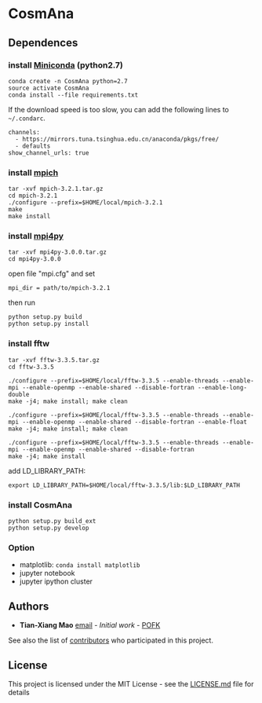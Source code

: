 # CosmAna


## Dependences
### install [Miniconda](https://conda.io/miniconda.html) \(python2.7)

```
conda create -n CosmAna python=2.7
source activate CosmAna
conda install --file requirements.txt
```
If the download speed is too slow, you can add the following lines to `~/.condarc`.
```
channels:
  - https://mirrors.tuna.tsinghua.edu.cn/anaconda/pkgs/free/
  - defaults
show_channel_urls: true
```

### install [mpich](http://www.mpich.org/static/downloads/3.2.1/mpich-3.2.1.tar.gz)

```
tar -xvf mpich-3.2.1.tar.gz
cd mpich-3.2.1
./configure --prefix=$HOME/local/mpich-3.2.1
make
make install
```
### install [mpi4py](https://github.com/mpi4py/mpi4py/archive/3.0.0.zip)
```
tar -xvf mpi4py-3.0.0.tar.gz
cd mpi4py-3.0.0
```
open file "mpi.cfg" and set
```
mpi_dir = path/to/mpich-3.2.1
```
then run
```
python setup.py build
python setup.py install
```

### install fftw

```
tar -xvf fftw-3.3.5.tar.gz
cd fftw-3.3.5

./configure --prefix=$HOME/local/fftw-3.3.5 --enable-threads --enable-mpi --enable-openmp --enable-shared --disable-fortran --enable-long-double
make -j4; make install; make clean

./configure --prefix=$HOME/local/fftw-3.3.5 --enable-threads --enable-mpi --enable-openmp --enable-shared --disable-fortran --enable-float
make -j4; make install; make clean

./configure --prefix=$HOME/local/fftw-3.3.5 --enable-threads --enable-mpi --enable-openmp --enable-shared --disable-fortran
make -j4; make install
```
add LD_LIBRARY_PATH: 
```
export LD_LIBRARY_PATH=$HOME/local/fftw-3.3.5/lib:$LD_LIBRARY_PATH
```

### install CosmAna
```
python setup.py build_ext
python setup.py develop
```

### Option
- matplotlib:
`conda install matplotlib`
- jupyter notebook
- jupyter ipython cluster


## Authors

* **Tian-Xiang Mao** [email](mailto:maotianxiang@bao.ac.cn) - *Initial work* - [POFK](https://github.com/POFK)

See also the list of [contributors](https://github.com/POFK/CosmAna/contributors) who participated in this project.

## License

This project is licensed under the MIT License - see the [LICENSE.md](./LICENSE) file for details

<!---
## Acknowledgments

* Hat tip to anyone whose code was used
* Inspiration
* etc
-->

